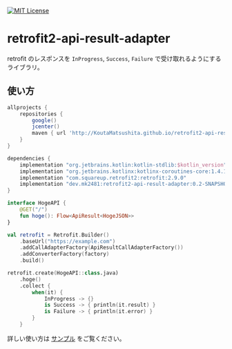 [![MIT License](http://img.shields.io/badge/license-MIT-blue.svg?style=flat)](LICENSE)

# retrofit2-api-result-adapter

retrofit のレスポンスを `InProgress`, `Success`, `Failure` で受け取れるようにするライブラリ。

## 使い方

```build.gradle
allprojects {
    repositories {
        google()
        jcenter()
        maven { url 'http://KoutaMatsushita.github.io/retrofit2-api-result-adapter' }
    }
}

dependencies {
    implementation "org.jetbrains.kotlin:kotlin-stdlib:$kotlin_version"
    implementation "org.jetbrains.kotlinx:kotlinx-coroutines-core:1.4.1"
    implementation "com.squareup.retrofit2:retrofit:2.9.0"
    implementation "dev.mk2481:retrofit2-api-result-adapter:0.2-SNAPSHOT"
}
```

```kotlin
interface HogeAPI {
    @GET("/")
    fun hoge(): Flow<ApiResult<HogeJSON>>
}

val retrofit = Retrofit.Builder()
    .baseUrl("https://example.com")
    .addCallAdapterFactory(ApiResultCallAdapterFactory())
    .addConverterFactory(factory)
    .build()

retrofit.create(HogeAPI::class.java)
    .hoge()
    .collect {
        when(it) {
            InProgress -> {}
            is Success -> { println(it.result) }
            is Failure -> { println(it.error) }
        }
    }
```

詳しい使い方は [サンプル](https://github.com/KoutaMatsushita/retrofit2-api-result-adapter/tree/master/sample) をご覧ください。
